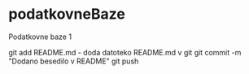 # podatkovneBaze
Podatkovne baze 1


git add README.md - doda datoteko README.md v git
git commit -m "Dodano besedilo v README"
git push